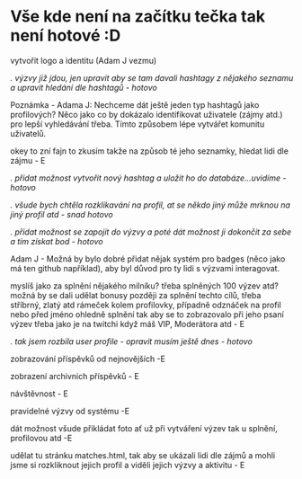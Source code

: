 # Vše kde není na začítku tečka tak není hotové :D #



vytvořit logo a identitu (Adam J vezmu)

_. výzvy již jdou, jen upravit aby se tam davali hashtagy z nějakého seznamu a upravit hledání dle hashtagů - hotovo_

Poznámka - Adama J: Nechceme dát ještě jeden typ hashtagů jako profilových? Něco jako co by dokázalo identifikovat uživatele (zájmy atd.) pro lepší vyhledávání třeba. Tímto způsobem lépe vytvářet komunitu uživatelů.


okey to zní fajn to zkusím takže na způsob té jeho seznamky, hledat lidi dle zájmu - E

_. přidat možnost vytvořit nový hashtag a uložit ho do databáze...uvidíme - hotovo_

_. všude bych chtěla rozklikavání na profil, at se někdo jiný může mrknou na jiný profil atd - snad hotovo_

_. přidat možnost se zapojit do výzvy a poté dát možnost ji dokončit za sebe a tím získat bod - hotovo_

Adam J - Možná by bylo dobré přidat nějak systém pro badges (něco jako má ten github například), aby byl důvod pro ty lidi s výzvami interagovat. 

myslíš jako za splnění nějakého milníku? třeba splněných 100 výzev atd? možná by se dali udělat bonusy později za splnění techto cílů, třeba stříbrný, zlatý atd rámeček kolem profilovky, případně odznáček na profil nebo před jméno ohledně splnění tak aby se to zobrazovalo při jeho psaní výzev třeba jako je na twitchi když máš VIP, Moderátora atd - E

_. tak jsem rozbila user profile - opravit musím ještě dnes - hotovo_


zobrazování příspěvků od nejnovějších -E

zobrazení archivnich příspěvků - E

návštěvnost - E

pravidelné výzvy od systému -E

dát možnost všude přikládat foto ať už při vytváření výzev tak u splnění, profilovou atd -E

udělat tu stránku matches.html, tak aby se ukázali lidi dle zájmů a mohli jsme si rozkliknout jejich profil a viděli jejich výzvy a aktivitu - E
